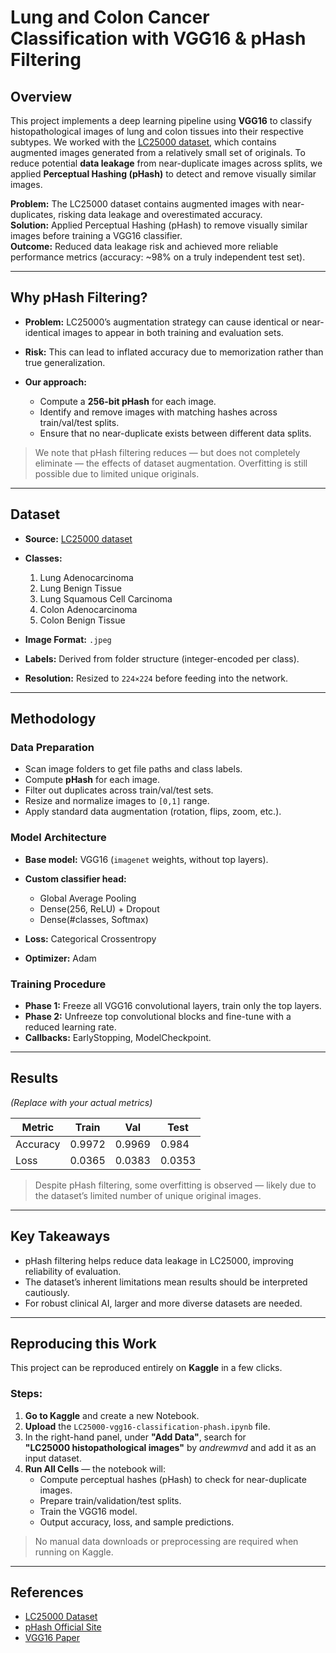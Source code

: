 # Lung and Colon Cancer Classification with VGG16 & pHash Filtering

## Overview

This project implements a deep learning pipeline using **VGG16** to classify histopathological images of lung and colon tissues into their respective subtypes.
We worked with the [LC25000 dataset](https://www.kaggle.com/datasets/andrewmvd/lung-and-colon-cancer-histopathological-images), which contains augmented images generated from a relatively small set of originals.
To reduce potential **data leakage** from near-duplicate images across splits, we applied **Perceptual Hashing (pHash)** to detect and remove visually similar images.

**Problem:** The LC25000 dataset contains augmented images with near-duplicates, risking data leakage and overestimated accuracy.  
**Solution:** Applied Perceptual Hashing (pHash) to remove visually similar images before training a VGG16 classifier.  
**Outcome:** Reduced data leakage risk and achieved more reliable performance metrics (accuracy: ~98% on a truly independent test set).

---

## Why pHash Filtering?

* **Problem:** LC25000’s augmentation strategy can cause identical or near-identical images to appear in both training and evaluation sets.
* **Risk:** This can lead to inflated accuracy due to memorization rather than true generalization.
* **Our approach:**

  * Compute a **256-bit pHash** for each image.
  * Identify and remove images with matching hashes across train/val/test splits.
  * Ensure that no near-duplicate exists between different data splits.

> We note that pHash filtering reduces — but does not completely eliminate — the effects of dataset augmentation. Overfitting is still possible due to limited unique originals.

---

## Dataset

* **Source:** [LC25000 dataset](https://www.kaggle.com/datasets/andrewmvd/lung-and-colon-cancer-histopathological-images)
* **Classes:**

  1. Lung Adenocarcinoma
  2. Lung Benign Tissue
  3. Lung Squamous Cell Carcinoma
  4. Colon Adenocarcinoma
  5. Colon Benign Tissue
* **Image Format:** `.jpeg`
* **Labels:** Derived from folder structure (integer-encoded per class).
* **Resolution:** Resized to `224×224` before feeding into the network.

---

## Methodology

### Data Preparation

* Scan image folders to get file paths and class labels.
* Compute **pHash** for each image.
* Filter out duplicates across train/val/test sets.
* Resize and normalize images to `[0,1]` range.
* Apply standard data augmentation (rotation, flips, zoom, etc.).

### Model Architecture

* **Base model:** VGG16 (`imagenet` weights, without top layers).
* **Custom classifier head:**

  * Global Average Pooling
  * Dense(256, ReLU) + Dropout
  * Dense(#classes, Softmax)
* **Loss:** Categorical Crossentropy
* **Optimizer:** Adam

### Training Procedure

* **Phase 1:** Freeze all VGG16 convolutional layers, train only the top layers.
* **Phase 2:** Unfreeze top convolutional blocks and fine-tune with a reduced learning rate.
* **Callbacks:** EarlyStopping, ModelCheckpoint.

---

## Results

*(Replace with your actual metrics)*

| Metric   | Train | Val  | Test |
| -------- | ----- | ---- | ---- |
| Accuracy | 0.9972|0.9969| 0.984|
| Loss     | 0.0365|0.0383|0.0353|

> Despite pHash filtering, some overfitting is observed — likely due to the dataset’s limited number of unique original images.

---

## Key Takeaways

* pHash filtering helps reduce data leakage in LC25000, improving reliability of evaluation.
* The dataset’s inherent limitations mean results should be interpreted cautiously.
* For robust clinical AI, larger and more diverse datasets are needed.

---

## Reproducing this Work

This project can be reproduced entirely on **Kaggle** in a few clicks.

### Steps:
1. **Go to Kaggle** and create a new Notebook.
2. **Upload** the `LC25000-vgg16-classification-phash.ipynb` file.
3. In the right-hand panel, under **"Add Data"**, search for  
   **"LC25000 histopathological images"** by *andrewmvd* and add it as an input dataset.
4. **Run All Cells** — the notebook will:
   - Compute perceptual hashes (pHash) to check for near-duplicate images.
   - Prepare train/validation/test splits.
   - Train the VGG16 model.
   - Output accuracy, loss, and sample predictions.

> No manual data downloads or preprocessing are required when running on Kaggle.

---

## References

* [LC25000 Dataset](https://www.kaggle.com/datasets/andrewmvd/lung-and-colon-cancer-histopathological-images)
* [pHash Official Site](http://www.phash.org/)
* [VGG16 Paper](https://arxiv.org/abs/1409.1556)
